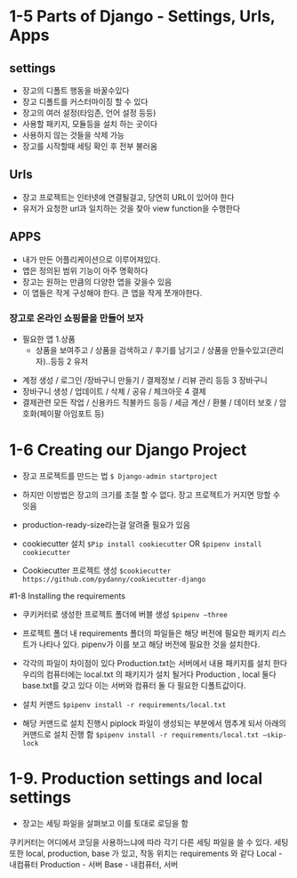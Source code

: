 # 1-5 Parts of Django - Settings, Urls, Apps

## settings
 - 장고의 디폴트 행동을 바꿀수있다
 - 장고 디폴트를 커스터마이징 할 수 있다
 - 장고의 여러 설정(타임존, 언어 설정 등등)
 - 사용할 패키지, 모듈등을 설치 하는 곳이다
 - 사용하지 않는 것들을 삭제 가능
 - 장고를 시작할때 세팅 확인 후 전부 불러옴

## Urls
 - 장고 프로젝트는 인터넷에 연결될걸고, 당연히 URL이 있어야 한다
 - 유저가 요청한 url과 일치하는 것을 찾아 view function을 수행한다


## APPS
 - 내가 만든 어플리케이션으로 이루어져있다.
 - 앱은 정의된 범위 기능이 아주 명확하다
 - 장고는 원하는 만큼의 다양한 앱을 갖을수 있음
 - 이 앱들은 작게 구성해야 한다. 큰 앱을 작게 쪼개야한다.

### 장고로 온라인 쇼핑몰을 만들어 보자
* 필요한 앱
 1.상품
  - 상품을 보여주고 / 상품을 검색하고 / 후기를 남기고 / 상품을 만들수있고(관리자)..등등
 2 유저
 - 계정 생성 / 로그인 /장바구니 만들기 / 결제정보 / 리뷰 관리 등등
 3 장바구니
 - 장바구니 생성 / 업데이트 / 삭제 / 공유 / 체크아웃 
 4 결제
 - 결제관련 모든 작업 / 신용카드 직불카드 등등 / 세금 계산 / 환불 / 데이터 보호 / 암호화(페이팔 아임포트 등)


# 1-6 Creating our Django Project
- 장고 프로젝트를 만드는 법
`$ Django-admin startproject`
* 하지만 이방법은 장고의 크기를 조절 할 수 없다. 장고 프로젝트가 커지면 망할 수 잇음
 - production-ready-size라는걸 알려줄 필요가 있음
* cookiecutter 설치
`$Pip install cookiecutter`
OR
`$pipenv install cookiecutter`

* Cookiecutter 프로젝트 생성
`$cookiecutter https://github.com/pydanny/cookiecutter-django`


#1-8 Installing the requirements

* 쿠키커터로 생성한 프로젝트 폴더에 버블 생성
`$pipenv —three`

* 프로젝트 폴더 내 requirements 폴더의 파일들은 해당 버전에 필요한 패키지 리스트가 나타나 있다. pipenv가 이를 보고 해당 버전에 필요한 것을 설치한다.

* 각각의 파일이 차이점이 있다
Production.txt는 서버에서 내용 패키지를 설치 한다
우리의 컴퓨터에는 local.txt 의 패키지가 설치 될거다
Production , local 둘다 base.txt를 갖고 있다 이는 서버와 컴퓨터 둘 다 필요한 디폴트값이다.

* 설치 커맨드
`$pipenv install -r requirements/local.txt`
* 해당 커맨드로 설치 진행시 piplock 파일이 생성되는 부분에서 멈추게 되서 아래의 커맨드로 설치 진행 함
`$pipenv install -r requirements/local.txt —skip-lock`

# 1-9. Production settings and local settings

* 장고는 세팅 파일을 살펴보고 이를 토대로 로딩을 함

쿠키커터는 어디에서 코딩을 사용하느냐에 따라 각기 다른 세팅 파일을 쓸 수 있다.
세팅 또한 local, production, base 가 있고, 작동 위치는 requirements 와 같다
Local - 내컴퓨터
Production - 서버
Base - 내컴퓨터, 서버





